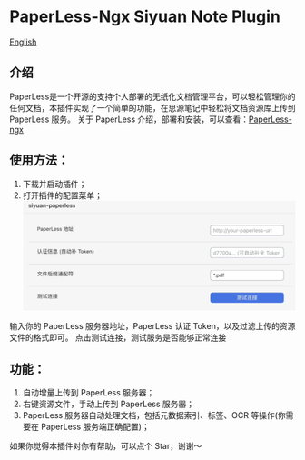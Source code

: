 # PaperLess-Ngx Siyuan Note Plugin

[English](https://github.com/Jasaxion/siyuan-paperless/blob/main/README.md)

## 介绍

PaperLess是一个开源的支持个人部署的无纸化文档管理平台，可以轻松管理你的任何文档，本插件实现了一个简单的功能，在思源笔记中轻松将文档资源库上传到 PaperLess 服务。
关于 PaperLess 介绍，部署和安装，可以查看：[PaperLess-ngx](https://docs.paperless-ngx.com/)

## 使用方法：
1. 下载并启动插件；
2. 打开插件的配置菜单；
![alt text](./img/image.png)

输入你的 PaperLess 服务器地址，PaperLess 认证 Token，以及过滤上传的资源文件的格式即可。
点击测试连接，测试服务是否能够正常连接

## 功能：
1. 自动增量上传到 PaperLess 服务器；
2. 右键资源文件，手动上传到 PaperLess 服务器；
3. PaperLess 服务器自动处理文档，包括元数据索引、标签、OCR 等操作(你需要在 PaperLess 服务端正确配置)；

如果你觉得本插件对你有帮助，可以点个 Star，谢谢～